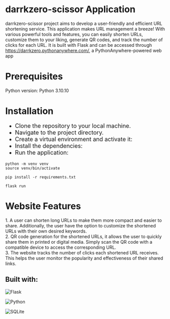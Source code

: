 # darrkzero-scissor Application
darrkzero-scissor project aims to develop a user-friendly and efficient URL shortening service. This application makes URL management a breeze! With various powerful tools and features, you can easily shorten URLs, customize them to your liking, generate QR codes, and track the number of clicks for each URL. It is built with Flask  and can be accessed through https://darrkzero.pythonanywhere.com/, a PythonAnywhere-powered web app

<h1>Prerequisites</h1>
Python version: Python 3.10.10
<div></div>  
<h1>Installation</h1>
<div></div>
<ul style="font-size:18px;">
    <li>Clone the repository to your local machine.</li>
    <li>Navigate to the project directory.</li>
    <li>Create a virtual environment and activate it:</li>
    <li>Install the dependencies:</li>
    <li>Run the application:</li>
</ul>


```console
python -m venv venv
source venv/bin/activate
```

```console
pip install -r requirements.txt
```

```console
flask run
```


<h1>Website Features</h1>
1. A user can shorten long URLs to make them more compact and easier to share. Additionally, the user have the option to customize the shortened URLs with their own desired keywords.<br/>
2. QR code generation for the shortened URLs, it allows the user to quickly share them in printed or digital media. Simply scan the QR code with a compatible device to access the corresponding URL.<br/>
3. The website tracks the number of clicks each shortened URL receives. This helps the user monitor the popularity and effectiveness of their shared links.


## Built with:
![Flask](https://img.shields.io/badge/flask-%23000.svg?style=for-the-badge&logo=flask&logoColor=white)

![Python](https://img.shields.io/badge/python-3670A0?style=for-the-badge&logo=python&logoColor=ffdd54)

![SQLite](https://img.shields.io/badge/sqlite-%2307405e.svg?style=for-the-badge&logo=sqlite&logoColor=white)
